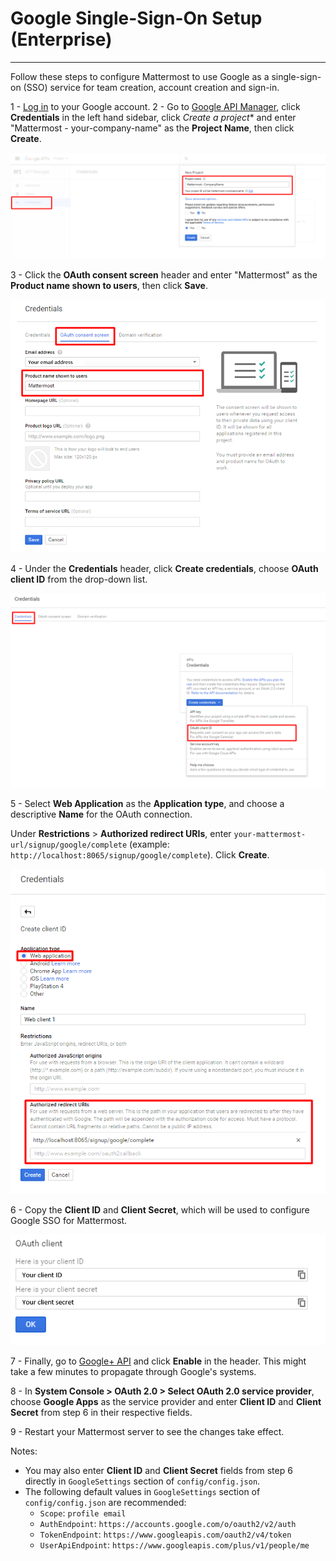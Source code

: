 # Google Single-Sign-On Setup (Enterprise)
___

Follow these steps to configure Mattermost to use Google as a single-sign-on (SSO) service for team creation, account creation and sign-in.

1 - [Log in](https://accounts.google.com/login) to your Google account.
2 - Go to [Google API Manager](https://console.developers.google.com), click **Credentials** in the left hand sidebar, click *Create a project** and enter "Mattermost - your-company-name" as the **Project Name**, then click **Create**.

![google_1_credentials](../../source/images/google_1_credentials.png)

3 - Click the **OAuth consent screen** header and enter "Mattermost" as the **Product name shown to users**, then click **Save**.

![google_2_oauth_consent_screen](../../source/images/google_2_oauth_consent_screen.png)

4 - Under the **Credentials** header, click **Create credentials**, choose **OAuth client ID** from the drop-down list.

![google_3_oauth_client_id](../../source/images/google_3_oauth_client_id.png)

5 - Select **Web Application** as the **Application type**, and choose a descriptive **Name** for the OAuth connection. 

Under **Restrictions** > **Authorized redirect URIs**, enter `your-mattermost-url/signup/google/complete` (example: `http://localhost:8065/signup/google/complete`). Click **Create**.

![google_4_web_app](../../source/images/google_4_web_app.png)

6 - Copy the **Client ID** and **Client Secret**, which will be used to configure Google SSO for Mattermost.

![google_5_client_id_secret](../../source/images/google_5_client_id_secret.PNG)

7 - Finally, go to [Google+ API](https://console.developers.google.com/apis/api/plus/overview) and click **Enable** in the header. This might take a few minutes to propagate through Google's systems.

8 - In **System Console > OAuth 2.0 > Select OAuth 2.0 service provider**, choose **Google Apps** as the service provider and enter **Client ID** and **Client Secret** from step 6 in their respective fields.

9 - Restart your Mattermost server to see the changes take effect.

Notes: 
- You may also enter **Client ID** and **Client Secret** fields from step 6 directly in `GoogleSettings` section of `config/config.json`.
- The following default values in `GoogleSettings` section of `config/config.json` are recommended:
    - `Scope`: `profile email`
    - `AuthEndpoint`: `https://accounts.google.com/o/oauth2/v2/auth` 
    - `TokenEndpoint`: `https://www.googleapis.com/oauth2/v4/token`  
    - `UserApiEndpoint`: `https://www.googleapis.com/plus/v1/people/me`  
